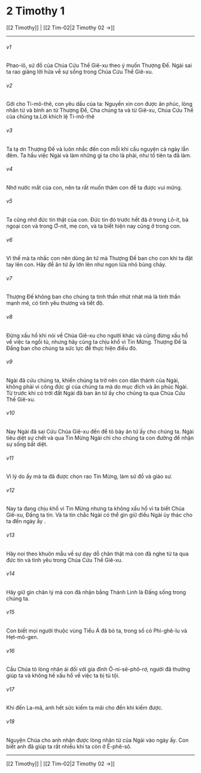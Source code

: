 # 2 Timothy 1

[[2 Timothy]] | [[2 Tim-02|2 Timothy 02 →]]
***



###### v1 
Phao-lô, sứ đồ của Chúa Cứu Thế Giê-xu theo ý muốn Thượng Đế. Ngài sai ta rao giảng lời hứa về sự sống trong Chúa Cứu Thế Giê-xu. 

###### v2 
Gởi cho Ti-mô-thê, con yêu dấu của ta: Nguyền xin con được ân phúc, lòng nhân từ và bình an từ Thượng Đế, Cha chúng ta và từ Giê-xu, Chúa Cứu Thế của chúng ta.Lời khích lệ Ti-mô-thê 

###### v3 
Ta tạ ơn Thượng Đế và luôn nhắc đến con mỗi khi cầu nguyện cả ngày lẫn đêm. Ta hầu việc Ngài và làm những gì ta cho là phải, như tổ tiên ta đã làm. 

###### v4 
Nhớ nước mắt của con, nên ta rất muốn thăm con để ta được vui mừng. 

###### v5 
Ta cũng nhớ đức tin thật của con. Đức tin đó trước hết đã ở trong Lô-ít, bà ngoại con và trong Ơ-nít, mẹ con, và ta biết hiện nay cũng ở trong con. 

###### v6 
Vì thế mà ta nhắc con nên dùng ân tứ mà Thượng Đế ban cho con khi ta đặt tay lên con. Hãy để ân tứ ấy lớn lên như ngọn lửa nhỏ bùng cháy. 

###### v7 
Thượng Đế không ban cho chúng ta tinh thần nhút nhát mà là tinh thần mạnh mẽ, có tình yêu thương và tiết độ. 

###### v8 
Đừng xấu hổ khi nói về Chúa Giê-xu cho người khác và cũng đừng xấu hổ về việc ta ngồi tù, nhưng hãy cùng ta chịu khổ vì Tin Mừng. Thượng Đế là Đấng ban cho chúng ta sức lực để thực hiện điều đó. 

###### v9 
Ngài đã cứu chúng ta, khiến chúng ta trở nên con dân thánh của Ngài, không phải vì công đức gì của chúng ta mà do mục đích và ân phúc Ngài. Từ trước khi có trời đất Ngài đã ban ân tứ ấy cho chúng ta qua Chúa Cứu Thế Giê-xu. 

###### v10 
Nay Ngài đã sai Cứu Chúa Giê-xu đến để tỏ bày ân tứ ấy cho chúng ta. Ngài tiêu diệt sự chết và qua Tin Mừng Ngài chỉ cho chúng ta con đường để nhận sự sống bất diệt. 

###### v11 
Vì lý do ấy mà ta đã được chọn rao Tin Mừng, làm sứ đồ và giáo sư. 

###### v12 
Nay ta đang chịu khổ vì Tin Mừng nhưng ta không xấu hổ vì ta biết Chúa Giê-xu, Đấng ta tin. Và ta tin chắc Ngài có thể gìn giữ điều Ngài ủy thác cho ta đến ngày ấy . 

###### v13 
Hãy noi theo khuôn mẫu về sự dạy dỗ chân thật mà con đã nghe từ ta qua đức tin và tình yêu trong Chúa Cứu Thế Giê-xu. 

###### v14 
Hãy giữ gìn chân lý mà con đã nhận bằng Thánh Linh là Đấng sống trong chúng ta. 

###### v15 
Con biết mọi người thuộc vùng Tiểu Á đã bỏ ta, trong số có Phi-ghê-lu và Hẹt-mô-gen. 

###### v16 
Cầu Chúa tỏ lòng nhân ái đối với gia đình Ô-ni-sê-phô-rơ, người đã thường giúp ta và không hề xấu hổ về việc ta bị tù tội. 

###### v17 
Khi đến La-mã, anh hết sức kiếm ta mãi cho đến khi kiếm được. 

###### v18 
Nguyện Chúa cho anh nhận được lòng nhân từ của Ngài vào ngày ấy. Con biết anh đã giúp ta rất nhiều khi ta còn ở Ê-phê-sô.

***
[[2 Timothy]] | [[2 Tim-02|2 Timothy 02 →]]
